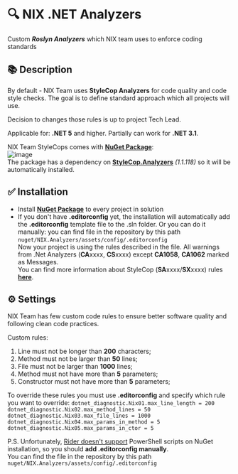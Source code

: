 # 🔍 NIX .NET Analyzers

Custom _**Roslyn Analyzers**_ which NIX team uses to enforce coding standards

## 📚 Description

By default - NIX Team uses **StyleCop Analyzers** for code quality and code style checks. The goal is to define standard approach which all projects will use.

Decision to changes those rules is up to project Tech Lead.

Applicable for: **.NET 5** and higher. Partially can work for **.NET 3.1**.

NIX Team StyleCops comes with **[NuGet Package](https://www.nuget.org/packages/NIX.Analyzers)**:  
![image](https://user-images.githubusercontent.com/119926713/208702911-39f4fe2b-b644-41b5-a21c-471bd0c63c8f.png)  
The package has a dependency on **[StyleCop.Analyzers](https://www.nuget.org/packages/StyleCop.Analyzers/)** _(1.1.118)_ so it will be automatically installed.

## ✅ Installation

* Install **[NuGet Package](https://www.nuget.org/packages/NIX.Analyzers)** to every project in solution
* If you don't have **.editorconfig** yet, the installation will automatically add the **.editorconfig** template file to the .sln folder. Or you can do it manually: you can find file in the repository by this path `nuget/NIX.Analyzers/assets/config/.editorconfig`  
  Now your project is using the rules described in the file. All warnings from .Net Analyzers (**CA**xxxx, **CS**xxxx) except **CA1058**, **CA1062** marked as Messages.  
  You can find more information about StyleCop (**SA**xxxx/**SX**xxxx) rules **[here](https://github.com/DotNetAnalyzers/StyleCopAnalyzers/blob/master/DOCUMENTATION.md)**.

## ⚙ Settings

NIX Team has few custom code rules to ensure better software quality and following clean code practices.

Custom rules:
1. Line must not be longer than **200** characters;
2. Method must not be larger than **50** lines;
3. File must not be larger than **1000** lines;
4. Method must not have more than **5** parameters;
5. Constructor must not have more than **5** parameters;

To override these rules you must use **.editorconfig** and specify which rule you want to override:
`dotnet_diagnostic.Nix01.max_line_length = 200`  
`dotnet_diagnostic.Nix02.max_method_lines = 50`  
`dotnet_diagnostic.Nix03.max_file_lines = 1000`  
`dotnet_diagnostic.Nix04.max_params_in_method = 5`  
`dotnet_diagnostic.Nix05.max_params_in_ctor = 5`

P.S. Unfortunately, [Rider doesn't support](https://youtrack.jetbrains.com/issue/RIDER-12080) PowerShell scripts on NuGet installation, so you should **add .editorconfig manually**.  
You can find the file in the repository by this path `nuget/NIX.Analyzers/assets/config/.editorconfig`
